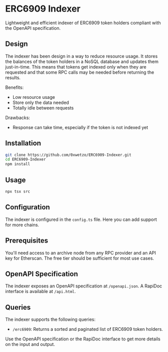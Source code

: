 # ERC6909 Indexer

Lightweight and efficient indexer of ERC6909 token holders compliant with the OpenAPI specification.

## Design

The indexer has been design in a way to reduce resource usage.
It stores the balances of the token holders in a NoSQL database and updates them just-in-time.
This means that tokens get indexed only when they are requested and that some RPC calls may be needed before returning the results.

Benefits:

-   Low resource usage
-   Store only the data needed
-   Totally idle between requests

Drawbacks:

-   Response can take time, especially if the token is not indexed yet

## Installation

```bash
git clone https://github.com/0xwetzo/ERC6909-Indexer.git
cd ERC6909-Indexer
npm install
```

## Usage

```bash
npx tsx src
```

## Configuration

The indexer is configured in the `config.ts` file.
Here you can add support for more chains.

## Prerequisites

You'll need access to an archive node from any RPC provider and an API key for Etherscan.
The free tier should be sufficient for most use cases.

## OpenAPI Specification

The indexer exposes an OpenAPI specification at `/openapi.json`.
A RapiDoc interface is available at `/api.html`.

## Queries

The indexer supports the following queries:

-   `/erc6909`: Returns a sorted and paginated list of ERC6909 token holders.

Use the OpenAPI specification or the RapiDoc interface to get more details on the input and output.
